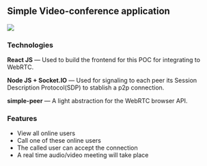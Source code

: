 ## Simple Video-conference application

![](https://media.giphy.com/media/iKAfxlvp2FLA8iVlti/giphy.gif)

### Technologies

__React JS__ — Used to build the frontend for this POC for integrating to WebRTC.

__Node JS + Socket.IO__ — Used for signaling to each peer its Session Description Protocol(SDP) to stablish a p2p connection.

__simple-peer__ — A light abstraction for the WebRTC browser API.


### Features

- View all online users
- Call one of these online users
- The called user can accept the connection
- A real time audio/video meeting will take place


